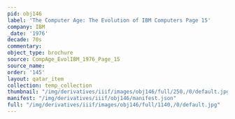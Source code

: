 ```yaml
---
pid: obj146
label: 'The Computer Age: The Evolution of IBM Computers Page 15'
company: IBM
_date: '1976'
decade: 70s
commentary: 
object_type: brochure
source: CompAge_EvolIBM_1976_Page_15
source_name: 
order: '145'
layout: qatar_item
collection: temp_collection
thumbnail: "/img/derivatives/iiif/images/obj146/full/250,/0/default.jpg"
manifest: "/img/derivatives/iiif/obj146/manifest.json"
full: "/img/derivatives/iiif/images/obj146/full/1140,/0/default.jpg"
---
```

